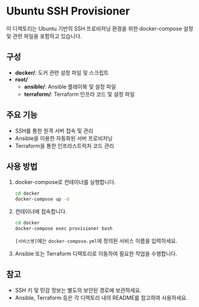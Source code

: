 # Ubuntu SSH Provisioner

이 디렉토리는 Ubuntu 기반의 SSH 프로비저닝 환경을 위한 docker-compose 설정 및 관련 파일을 포함하고 있습니다.

## 구성

- **docker/**: 도커 관련 설정 파일 및 스크립트
- **root/**
  - **ansible/**: Ansible 플레이북 및 설정 파일
  - **terraform/**: Terraform 인프라 코드 및 설정 파일

## 주요 기능

- SSH를 통한 원격 서버 접속 및 관리
- Ansible을 이용한 자동화된 서버 프로비저닝
- Terraform을 통한 인프라스트럭처 코드 관리

## 사용 방법

1. docker-compose로 컨테이너를 실행합니다.
   ```bash
   cd docker
   docker-compose up -d
   ```

2. 컨테이너에 접속합니다.
   ```bash
   cd docker
   docker-compose exec provisioner bash
   ```
   `[서비스명]`에는 `docker-compose.yml`에 정의된 서비스 이름을 입력하세요.

3. Ansible 또는 Terraform 디렉토리로 이동하여 필요한 작업을 수행합니다.

## 참고

- SSH 키 및 민감 정보는 별도의 보안된 경로에 보관하세요.
- Ansible, Terraform 등은 각 디렉토리 내의 README를 참고하여 사용하세요.
